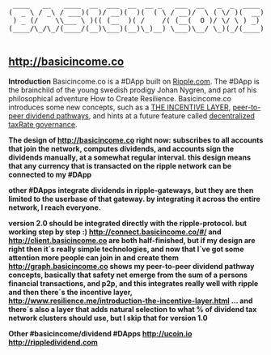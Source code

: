 <pre>
 ____   __   ____  __  ___  __  __ _   ___  __   _  _  ____     ___  __  
(  _ \ / _\ / ___)(  )/ __)(  )(  ( \ / __)/  \ ( \/ )(  __)   / __)/  \ 
 ) _ (/    \\___ \ )(( (__  )( /    /( (__(  O )/ \/ \ ) _)  _( (__(  O )
(____/\_/\_/(____/(__)\___)(__)\_)__) \___)\__/ \_)(_/(____)(_)\___)\__/ 

</pre>

## http://basicincome.co

<b>Introduction</b>
Basicincome.co is a #DApp built on <a href="http://ripple.com">Ripple.com</a>. The #DApp is the brainchild of the young swedish prodigy Johan Nygren, and part of his philosophical adventure How to Create Resilience. Basicincome.co introduces some new concepts, such as a <a href="https://www.youtube.com/watch?v=sosu1YsR_Wo">THE INCENTIVE LAYER</a>, <a href="http://graph.basicincome.co">peer-to-peer dividend pathways</a>, and hints at a future feature called <a href="http://www.resilience.me/whitepaper-decentralised-taxrate-governance.html">decentralized taxRate governance</a>.


<b>The design of http://basicincome.co right now:<b>
subscribes to all accounts that join the network, computes dividends, and accounts sign the dividends manually, at a somewhat regular interval. this design means that any currency that is transacted on the ripple network can be connected to my #DApp 

other #DApps integrate dividends in ripple-gateways, but they are then limited to the userbase of that gateway. by integrating it across the entire network, I reach everyone.

version 2.0 should be integrated directly with the ripple-protocol.
but working step by step :)
 http://connect.basicincome.co/#/  and http://client.basicincome.co  are both half-finished, but if my design are right then it´s really simple technologies,
and now that I´ve got some attention more people can join in and create them
 http://graph.basicincome.co  shows my peer-to-peer dividend pathway concepts, basically that safety net emerge from the sum of a persons
 financial transactions, and p2p, and this integrates really well with ripple
and then there´s the incentive layer, http://www.resilience.me/introduction-the-incentive-layer.html …
and there´s also a layer that adds natural selection to what % of dividend tax network clusters should use, but I skip that for version 1.0


<b>Other #basicincome/dividend #DApps</b>
<a href="http://ucoin.io">http://ucoin.io</a>
<a href="http://rippledividend.com">http://rippledividend.com</a>
